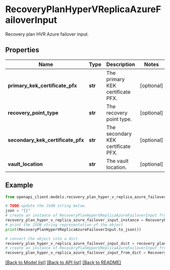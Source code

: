 # RecoveryPlanHyperVReplicaAzureFailoverInput

Recovery plan HVR Azure failover input.

## Properties

Name | Type | Description | Notes
------------ | ------------- | ------------- | -------------
**primary_kek_certificate_pfx** | **str** | The primary KEK certificate PFX. | [optional] 
**recovery_point_type** | **str** | The recovery point type. | [optional] 
**secondary_kek_certificate_pfx** | **str** | The secondary KEK certificate PFX. | [optional] 
**vault_location** | **str** | The vault location. | [optional] 

## Example

```python
from openapi_client.models.recovery_plan_hyper_v_replica_azure_failover_input import RecoveryPlanHyperVReplicaAzureFailoverInput

# TODO update the JSON string below
json = "{}"
# create an instance of RecoveryPlanHyperVReplicaAzureFailoverInput from a JSON string
recovery_plan_hyper_v_replica_azure_failover_input_instance = RecoveryPlanHyperVReplicaAzureFailoverInput.from_json(json)
# print the JSON string representation of the object
print(RecoveryPlanHyperVReplicaAzureFailoverInput.to_json())

# convert the object into a dict
recovery_plan_hyper_v_replica_azure_failover_input_dict = recovery_plan_hyper_v_replica_azure_failover_input_instance.to_dict()
# create an instance of RecoveryPlanHyperVReplicaAzureFailoverInput from a dict
recovery_plan_hyper_v_replica_azure_failover_input_from_dict = RecoveryPlanHyperVReplicaAzureFailoverInput.from_dict(recovery_plan_hyper_v_replica_azure_failover_input_dict)
```
[[Back to Model list]](../README.md#documentation-for-models) [[Back to API list]](../README.md#documentation-for-api-endpoints) [[Back to README]](../README.md)


